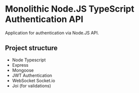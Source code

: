 # Monolithic Node.JS TypeScript Authentication API

Application for authentication via Node.JS API.

## Project structure
- Node Typescript
- Express
- Mongoose
- JWT Authentication
- WebSocket Socket.io
- Joi (for validations)
